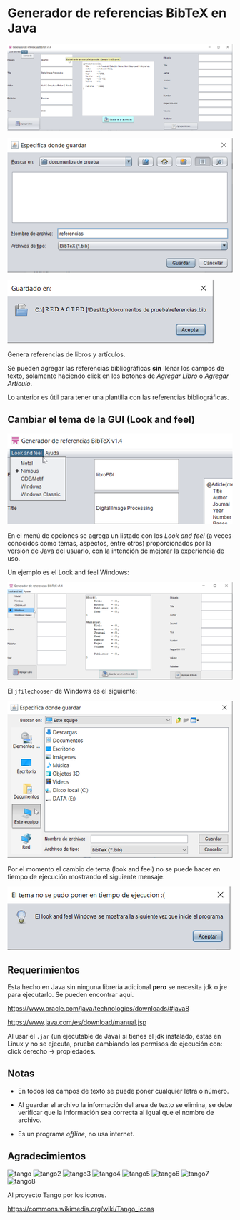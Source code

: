# Generador de referencias BibTeX en Java

![Generador de referencias BibTeX en Java](./Imagenes/Generador_referencias_BibTex_v1-4.png)

![jfilechooser](./Imagenes/jfilechooser_v1-3.png)

![joptionpane](./Imagenes/joptionpane_v1-3.png)

Genera referencias de libros y artículos. 

Se pueden agregar las referencias bibliográficas **sin** llenar los campos de texto, solamente haciendo click en los botones de *Agregar Libro* o *Agregar Articulo*.

Lo anterior es útil para tener una plantilla con las referencias bibliográficas.

## Cambiar el tema de la GUI (Look and feel)

![Generador de referencias BibTeX en Java](./Imagenes/menu_look_and_feel_v1-4.png)

En el menú de opciones se agrega un listado con los *Look and feel* (a veces conocidos como temas, aspectos, entre otros) proporcionados por la versión de Java del usuario, con la intención de mejorar la experiencia de uso.

Un ejemplo es el Look and feel Windows:

![Look and feel Windows](./Imagenes/Generador_referencias_BibTex_windows_v1-4.png)

El `jfilechooser` de Windows es el siguiente:

![jfilechooser en Windows](./Imagenes/jfilechooser_windows_v1-4.png)

Por el momento el cambio de tema (look and feel) no se puede hacer en tiempo de ejecución mostrando el siguiente mensaje:

![El tema no se puede poner en tiempo de ejecucion](./Imagenes/joptionpane_look_and_feel_tiempo_de_ejecucion_v1-4.png)

## Requerimientos

Esta hecho en Java sin ninguna librería adicional **pero** se necesita jdk o jre para ejecutarlo. Se pueden encontrar aqui.

https://www.oracle.com/java/technologies/downloads/#java8

https://www.java.com/es/download/manual.jsp

Al usar el `.jar` (un ejecutable de Java) si tienes el jdk instalado, estas en Linux y no se ejecuta, prueba cambiando los permisos de ejecución con: click derecho -> propiedades.

## Notas

- En todos los campos de texto se puede poner cualquier letra o número.

- Al guardar el archivo la información del area de texto se elimina, se debe verificar que la información sea correcta al igual que el nombre de archivo.

- Es un programa *offline*, no usa internet.

## Agradecimientos

![tango](https://upload.wikimedia.org/wikipedia/commons/1/12/System-software-update.svg)
![tango2](https://upload.wikimedia.org/wikipedia/commons/4/47/Go-home-2.svg)
![tango3](https://upload.wikimedia.org/wikipedia/commons/b/b1/Go-bottom.svg)
![tango4](https://upload.wikimedia.org/wikipedia/commons/8/8f/Package-x-generic.svg)
![tango5](https://upload.wikimedia.org/wikipedia/commons/2/26/X-office-address-book.svg)
![tango6](https://upload.wikimedia.org/wikipedia/commons/1/1b/X-office-document.svg)
![tango7](https://upload.wikimedia.org/wikipedia/commons/4/4f/Document-open.svg)
![tango8](https://upload.wikimedia.org/wikipedia/commons/2/2f/Document-save-as.svg)



Al proyecto Tango por los iconos. 

<a href="https://commons.wikimedia.org/wiki/Tango_icons" target="_blank">https://commons.wikimedia.org/wiki/Tango_icons</a>
